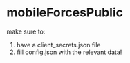 # mobileForcesPublic
make sure to:
1. have a client_secrets.json file 
2. fill config.json with the relevant data!
